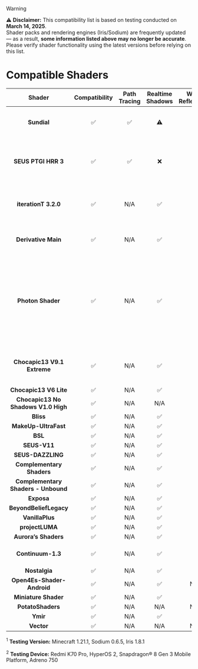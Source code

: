 <!-- markdownlint-disable MD033 -->

> [!WARNING]
> 
> ⚠️ **Disclaimer:** This compatibility list is based on testing conducted on **March 14, 2025**.  
> Shader packs and rendering engines (Iris/Sodium) are frequently updated — as a result, **some information listed above may no longer be accurate**.  
> Please verify shader functionality using the latest versions before relying on this list.

# Compatible Shaders

|             **Shader**              | **Compatibility** | **Path Tracing** | **Realtime Shadows** | **Water Reflections** | **PBR Textures** |                   **Requirements**                    |                                           **Notes**                                           |
| :---------------------------------: | :---------------: | :--------------: | :------------------: | :-------------------: | :--------------: | :---------------------------------------------------: | :-------------------------------------------------------------------------------------------: |
|             **Sundial**             |        ✅         |        ✅        |          ⚠️          |          ✅           |        ❌        |                         ANGLE                         |                               PCSS is ALWAYS causing an issue.                                |
|         **SEUS PTGI HRR 3**         |        ✅         |        ✅        |          ❌          |          ✅           |        ✅        |                         ANGLE                         |                       Some rendering resolutions are causing an issue.                        |
|        **iterationT 3.2.0**         |        ✅         |       N/A        |          ✅          |          ✅           |        ✅        |                         None                          |                         Variable Penumbra Shadow is causing an issue.                         |
|         **Derivative Main**         |        ✅         |       N/A        |          ✅          |          ✅           |        ✅        | ARB_compute_shader and Ignoring shader/program error. |                                                                                               |
|          **Photon Shader**          |        ✅         |       N/A        |          ✅          |          ✅           |        ✅        |                         None                          | Colored Lights doesn't work. Bloom is causing a serious rendering problem without Adreno-GPU. |
|     **Chocapic13 V9.1 Extreme**     |        ✅         |       N/A        |          ✅          |          ✅           |        ✅        |                         None                          |                           Rendering of the player's hand is broken.                           |
|       **Chocapic13 V6 Lite**        |        ✅         |       N/A        |          ✅          |          ✅           |        ✅        |                         None                          |                                                                                               |
| **Chocapic13 No Shadows V1.0 High** |        ✅         |       N/A        |         N/A          |          ✅           |       N/A        |                         None                          |                                                                                               |
|              **Bliss**              |        ✅         |       N/A        |          ✅          |          ✅           |       N/A        |                         None                          |                                                                                               |
|        **MakeUp-UltraFast**         |        ✅         |       N/A        |          ✅          |          ✅           |       N/A        |                         None                          |                                                                                               |
|               **BSL**               |        ✅         |       N/A        |          ✅          |          ✅           |        ✅        |                         None                          |                                                                                               |
|            **SEUS-V11**             |        ✅         |       N/A        |          ✅          |          ✅           |        ✅        |                         None                          |                                                                                               |
|          **SEUS-DAZZLING**          |        ✅         |       N/A        |          ✅          |          ✅           |        ✅        |                         None                          |                                                                                               |
|      **Complementary Shaders**      |        ✅         |       N/A        |          ✅          |          ✅           |        ✅        |                         None                          |                                                                                               |
| **Complementary Shaders - Unbound** |        ✅         |       N/A        |          ✅          |          ✅           |        ✅        |                         None                          |                                                                                               |
|             **Exposa**              |        ✅         |       N/A        |          ✅          |          ✅           |        ✅        |                         None                          |                                                                                               |
|       **BeyondBeliefLegacy**        |        ✅         |       N/A        |          ✅          |          ✅           |        ✅        |                         None                          |                                                                                               |
|           **VanillaPlus**           |        ✅         |       N/A        |          ✅          |          ✅           |        ✅        |                         None                          |                                                                                               |
|           **projectLUMA**           |        ✅         |       N/A        |          ✅          |          ✅           |        ✅        |                         None                          |                                                                                               |
|        **Aurora’s Shaders**         |        ✅         |       N/A        |          ✅          |          ✅           |        ✅        |                         None                          |                                                                                               |
|          **Continuum-1.3**          |        ✅         |       N/A        |          ✅          |          ✅           |        ✅        |                         None                          |                                   PCSS is causing an issue.                                   |
|            **Nostalgia**            |        ✅         |       N/A        |          ✅          |          ✅           |        ✅        |                         None                          |                                                                                               |
|     **Open4Es-Shader-Android**      |        ✅         |       N/A        |          ✅          |          N/A          |       N/A        |                         None                          |                                                                                               |
|        **Miniature Shader**         |        ✅         |       N/A        |          ✅          |          ✅           |       N/A        |                         None                          |                                                                                               |
|          **PotatoShaders**          |        ✅         |       N/A        |         N/A          |          N/A          |        ✅        |                         None                          |                                                                                               |
|              **Ymir**               |        ✅         |       N/A        |          ✅          |          ✅           |       N/A        |                         None                          |                                                                                               |
|             **Vector**              |        ✅         |       N/A        |         N/A          |          N/A          |        ✅        |                         None                          |                                                                                               |

<sup>1</sup> **Testing Version:** Minecraft 1.21.1, Sodium 0.6.5, Iris 1.8.1

<sup>2</sup> **Testing Device:** Redmi K70 Pro, HyperOS 2, Snapdragon® 8 Gen 3 Mobile Platform, Adreno 750
